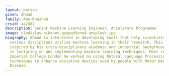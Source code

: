 ```yaml
---
layout: person
given: Ahmad 
family: Abu-Khazneh
crsid: aa2382
description: Senior Machine Learning Engineer, Accelerate Programme
image: vladislav-nikonov-quzpqh5vno4-unsplash.jpg
biography: Ahmad is interested in developing tools that help scientists in
  various disciplines utilise machine learning in their research. This is
  inspired by his cross-disciplinary academic and industrial background
  in lecturing on and implementing machine learning techniques. Most recently at
  Imperial College London he worked on using Natural Language Processing
  techniques to enhance assistive devices used by people with Motor Neurone
  Disease.
---
```

